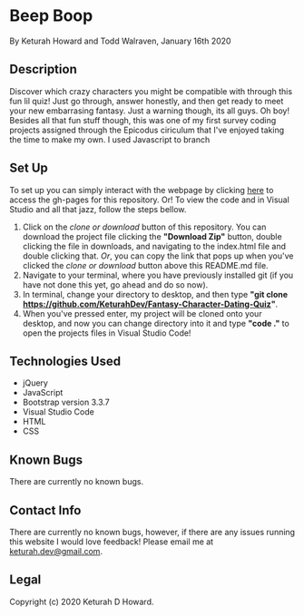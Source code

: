 # Beep Boop
By Keturah Howard and Todd Walraven, January 16th 2020

## Description
  Discover which crazy characters you might be compatible with through this fun lil quiz! Just go through, answer honestly, and then get ready to meet your new embarrasing fantasy. Just a warning though, its all guys. Oh boy! Besides all that fun stuff though, this was one of my first survey coding projects assigned through the Epicodus ciriculum that I've enjoyed taking the time to make my own. I used Javascript to branch 


## Set Up 
  To set up you can simply interact with the webpage by clicking [here](https://keturahdev.github.io/Fantasy-Character-Dating-Quiz//) to access the gh-pages for this repository. Or! To view the code and in Visual Studio and all that jazz, follow the steps bellow. 
  1. Click on the *clone or download* button of this repository. You can download the project file clicking the **"Download Zip"** button, double clicking the file in downloads, and navigating to the index.html file and double clicking that. *Or*, you can copy the link that pops up when you've clicked the *clone or download* button above this README.md file.
  2. Navigate to your terminal, where you have previously installed git (if you have not done this yet, go ahead and do so now).
  3. In terminal, change your directory to desktop, and then type **"git clone https://github.com/KeturahDev/Fantasy-Character-Dating-Quiz"**.
  4. When you've pressed enter, my project will be cloned onto your desktop, and now you can change directory into it and type **"code ."** to open the projects files in Visual Studio Code!

## Technologies Used
* jQuery
* JavaScript
* Bootstrap version 3.3.7
* Visual Studio Code
* HTML
* CSS

## Known Bugs
There are currently no known bugs.

## Contact Info 
There are currently no known bugs, however, if there are any issues running this website I would love feedback! Please email me at keturah.dev@gmail.com.

## Legal

Copyright (c) 2020 Keturah D Howard.